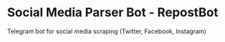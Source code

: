 # Social Media Parser Bot - RepostBot

Telegram bot for social media scraping (Twitter, Facebook, Instagram)
